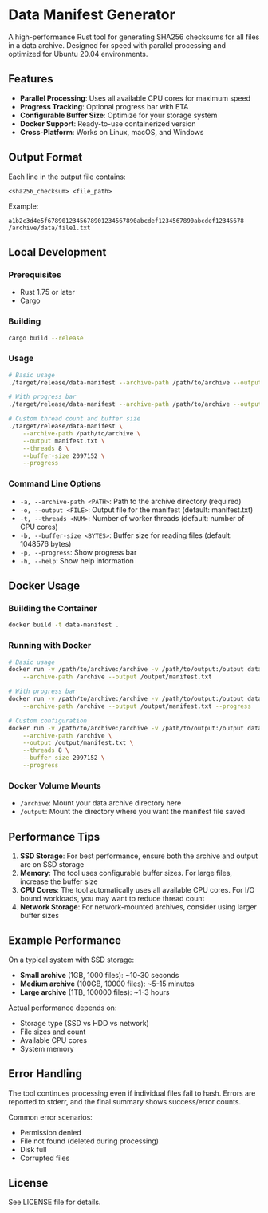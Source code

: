 # Data Manifest Generator

A high-performance Rust tool for generating SHA256 checksums for all files in a data archive. Designed for speed with parallel processing and optimized for Ubuntu 20.04 environments.

## Features

- **Parallel Processing**: Uses all available CPU cores for maximum speed
- **Progress Tracking**: Optional progress bar with ETA
- **Configurable Buffer Size**: Optimize for your storage system
- **Docker Support**: Ready-to-use containerized version
- **Cross-Platform**: Works on Linux, macOS, and Windows

## Output Format

Each line in the output file contains:
```
<sha256_checksum> <file_path>
```

Example:
```
a1b2c3d4e5f6789012345678901234567890abcdef1234567890abcdef12345678 /archive/data/file1.txt
```

## Local Development

### Prerequisites

- Rust 1.75 or later
- Cargo

### Building

```bash
cargo build --release
```

### Usage

```bash
# Basic usage
./target/release/data-manifest --archive-path /path/to/archive --output manifest.txt

# With progress bar
./target/release/data-manifest --archive-path /path/to/archive --output manifest.txt --progress

# Custom thread count and buffer size
./target/release/data-manifest \
    --archive-path /path/to/archive \
    --output manifest.txt \
    --threads 8 \
    --buffer-size 2097152 \
    --progress
```

### Command Line Options

- `-a, --archive-path <PATH>`: Path to the archive directory (required)
- `-o, --output <FILE>`: Output file for the manifest (default: manifest.txt)
- `-t, --threads <NUM>`: Number of worker threads (default: number of CPU cores)
- `-b, --buffer-size <BYTES>`: Buffer size for reading files (default: 1048576 bytes)
- `-p, --progress`: Show progress bar
- `-h, --help`: Show help information

## Docker Usage

### Building the Container

```bash
docker build -t data-manifest .
```

### Running with Docker

```bash
# Basic usage
docker run -v /path/to/archive:/archive -v /path/to/output:/output data-manifest \
    --archive-path /archive --output /output/manifest.txt

# With progress bar
docker run -v /path/to/archive:/archive -v /path/to/output:/output data-manifest \
    --archive-path /archive --output /output/manifest.txt --progress

# Custom configuration
docker run -v /path/to/archive:/archive -v /path/to/output:/output data-manifest \
    --archive-path /archive \
    --output /output/manifest.txt \
    --threads 8 \
    --buffer-size 2097152 \
    --progress
```

### Docker Volume Mounts

- `/archive`: Mount your data archive directory here
- `/output`: Mount the directory where you want the manifest file saved

## Performance Tips

1. **SSD Storage**: For best performance, ensure both the archive and output are on SSD storage
2. **Memory**: The tool uses configurable buffer sizes. For large files, increase the buffer size
3. **CPU Cores**: The tool automatically uses all available CPU cores. For I/O bound workloads, you may want to reduce thread count
4. **Network Storage**: For network-mounted archives, consider using larger buffer sizes

## Example Performance

On a typical system with SSD storage:
- **Small archive** (1GB, 1000 files): ~10-30 seconds
- **Medium archive** (100GB, 10000 files): ~5-15 minutes
- **Large archive** (1TB, 100000 files): ~1-3 hours

Actual performance depends on:
- Storage type (SSD vs HDD vs network)
- File sizes and count
- Available CPU cores
- System memory

## Error Handling

The tool continues processing even if individual files fail to hash. Errors are reported to stderr, and the final summary shows success/error counts.

Common error scenarios:
- Permission denied
- File not found (deleted during processing)
- Disk full
- Corrupted files

## License

See LICENSE file for details. 